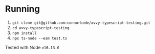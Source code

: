 # Running

1. `git clone git@github.com:connorbode/avvy-typescript-testing.git`
2. `cd avvy-typescript-testing`
2. `npm install`
2. `npx ts-node --esm test.ts`

Tested with Node `v16.13.0`
